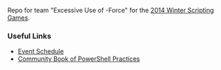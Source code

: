 Repo for team "Excessive Use of -Force" for the [2014 Winter Scripting Games](http://scriptinggames.org/events.php?game_id=4 "Scripting Games").

### Useful Links
- [Event Schedule](http://powershell.org/wp/2013/12/31/winter-scripting-games-2014-the-events/ "Winter Scripting Games 2014: The Events")
- [Community Book of PowerShell Practices](https://github.com/PowerShellOrg/ebooks/blob/master/Practices/2013Nov_Practices/2013Nov_Practices.doc "Community Book of PowerShell Practices")

   